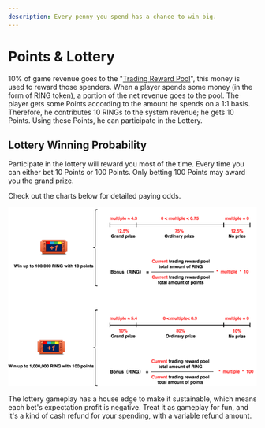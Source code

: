 ```yaml
---
description: Every penny you spend has a chance to win big.
---
```


# Points & Lottery

10% of game revenue goes to the "[Trading Reward Pool](/advanced/evolution-land-dao/revenue-model#trading-reward-pool)", this money is used to reward those spenders. When a player spends some money (in the form of RING token), a portion of the net revenue goes to the pool. The player gets some Points according to the amount he spends on a 1:1 basis. Therefore, he contributes 10 RINGs to the system revenue; he gets 10 Points. Using these Points, he can participate in the Lottery.

## Lottery Winning Probability

Participate in the lottery will reward you most of the time. Every time you can either bet 10 Points or 100 Points. Only betting 100 Points may award you the grand prize. 

Check out the charts below for detailed paying odds.

![Lottery Winning Probability](../../.gitbook/assets/lottery-odds.png)

The lottery gameplay has a house edge to make it sustainable, which means each bet's expectation profit is negative. Treat it as gameplay for fun, and it's a kind of cash refund for your spending, with a variable refund amount.